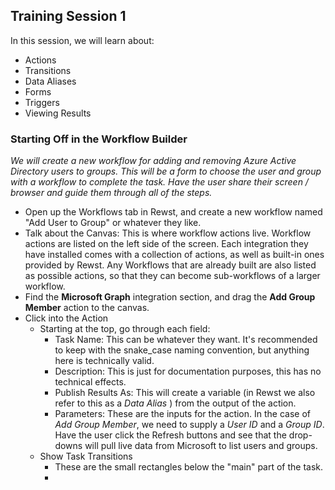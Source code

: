 ## Training Session 1
In this session, we will learn about: 

- Actions
- Transitions
- Data Aliases
- Forms
- Triggers
- Viewing Results


### Starting Off in the Workflow Builder

_We will create a new workflow for adding and removing Azure Active Directory users to groups. This will be a form to choose the user and group with a workflow to complete the task. Have the user share their screen / browser and guide them through all of the steps._

* Open up the Workflows tab in Rewst, and create a new workflow named "Add User to Group" or whatever they like.
* Talk about the Canvas: This is where workflow actions live. Workflow actions are listed on the left side of the screen. Each integration they have installed comes with a collection of actions, as well as built-in ones provided by Rewst. Any Workflows that are already built are also listed as possible actions, so that they can become sub-workflows of a larger workflow. 
* Find the **Microsoft Graph** integration section, and drag the **Add Group Member** action to the canvas.
* Click into the Action
  * Starting at the top, go through each field: 
    * Task Name: This can be whatever they want. It's recommended to keep with the snake_case naming convention, but anything here is technically valid. 
    * Description: This is just for documentation purposes, this has no technical effects.
    * Publish Results As: This will create a variable (in Rewst we also refer to this as a _Data Alias_ ) from the output of the action.
    * Parameters: These are the inputs for the action. In the case of *Add Group Member*, we need to supply a *User ID* and a *Group ID*. Have the user click the Refresh buttons and see that the drop-downs will pull live data from Microsoft to list users and groups.
  * Show Task Transitions
    * These are the small rectangles below the "main" part of the task. 
    * 
